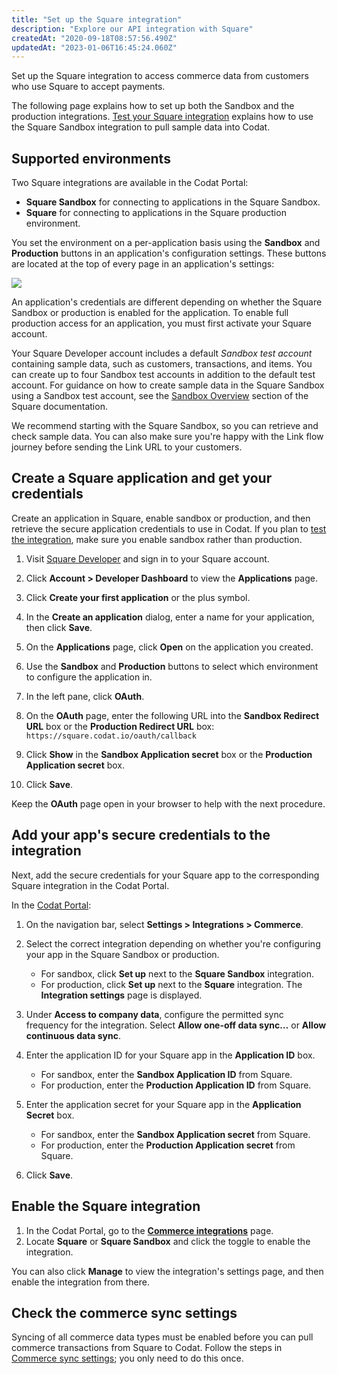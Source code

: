 ```yaml
---
title: "Set up the Square integration"
description: "Explore our API integration with Square"
createdAt: "2020-09-18T08:57:56.490Z"
updatedAt: "2023-01-06T16:45:24.060Z"
---
```


Set up the Square integration to access commerce data from customers who use Square to accept payments.

The following page explains how to set up both the Sandbox and the production integrations. [Test your Square integration](https://docs.codat.io/docs/test-square) explains how to use the Square Sandbox integration to pull sample data into Codat.

## Supported environments

Two Square integrations are available in the Codat Portal:

- **Square Sandbox** for connecting to applications in the Square Sandbox.
- **Square** for connecting to applications in the Square production environment.

You set the environment on a per-application basis using the **Sandbox** and **Production** buttons in an application's configuration settings. These buttons are located at the top of every page in an application's settings:

<img src="https://files.readme.io/77b4e8a-square-sandbox-test-app.png" />

An application's credentials are different depending on whether the Square Sandbox or production is enabled for the application. To enable full production access for an application, you must first activate your Square account.

Your Square Developer account includes a default _Sandbox test account_ containing sample data, such as customers, transactions, and items. You can create up to four Sandbox test accounts in addition to the default test account. For guidance on how to create sample data in the Square Sandbox using a Sandbox test account, see the <a href="https://developer.squareup.com/docs/devtools/sandbox/overview" target="_blank">Sandbox Overview</a> section of the Square documentation.

We recommend starting with the Square Sandbox, so you can retrieve and check sample data. You can also make sure you're happy with the Link flow journey before sending the Link URL to your customers.

## Create a Square application and get your credentials

Create an application in Square, enable sandbox or production, and then retrieve the secure application credentials to use in Codat. If you plan to [test the integration](https://docs.codat.io/docs/test-square), make sure you enable sandbox rather than production.

1. Visit <a className="external" href="https://developer.squareup.com/" target="_blank">Square Developer</a> and sign in to your Square account.

2. Click **Account > Developer Dashboard** to view the **Applications** page.

3. Click **Create your first application** or the plus symbol.

4. In the **Create an application** dialog, enter a name for your application, then click **Save**.

5. On the **Applications** page, click **Open** on the application you created.

6. Use the **Sandbox** and **Production** buttons to select which environment to configure the application in.

7. In the left pane, click **OAuth**.

8. On the **OAuth** page, enter the following URL into the **Sandbox Redirect URL** box or the **Production Redirect URL** box:  
   `https://square.codat.io/oauth/callback`

9. Click **Show** in the **Sandbox Application secret** box or the **Production Application secret** box.

10. Click **Save**.

Keep the **OAuth** page open in your browser to help with the next procedure.

## Add your app's secure credentials to the integration

Next, add the secure credentials for your Square app to the corresponding Square integration in the Codat Portal.

In the <a className="external" href="https://app.codat.io" target="_blank">Codat Portal</a>:

1. On the navigation bar, select **Settings > Integrations > Commerce**.

2. Select the correct integration depending on whether you're configuring your app in the Square Sandbox or production.

   - For sandbox, click **Set up** next to the **Square Sandbox** integration.
   - For production, click **Set up** next to the **Square** integration.
     The **Integration settings** page is displayed.

3. Under **Access to company data**, configure the permitted sync frequency for the integration. Select **Allow one-off data sync…** or **Allow continuous data sync**.

4. Enter the application ID for your Square app in the **Application ID** box.

   - For sandbox, enter the **Sandbox Application ID** from Square.
   - For production, enter the **Production Application ID** from Square.

5. Enter the application secret for your Square app in the **Application Secret** box.

   - For sandbox, enter the **Sandbox Application secret** from Square.
   - For production, enter the **Production Application secret** from Square.

6. Click **Save**.

## Enable the Square integration

1. In the Codat Portal, go to the <a className="external" href="https://app.codat.io/settings/integrations/commerce" target="blank">**Commerce integrations**</a> page.
2. Locate **Square** or **Square Sandbox** and click the toggle to enable the integration.

You can also click **Manage** to view the integration's settings page, and then enable the integration from there.

## Check the commerce sync settings

Syncing of all commerce data types must be enabled before you can pull commerce transactions from Square to Codat. Follow the steps in [Commerce sync settings](https://docs.codat.io/docs/commerce-sync-settings); you only need to do this once.
